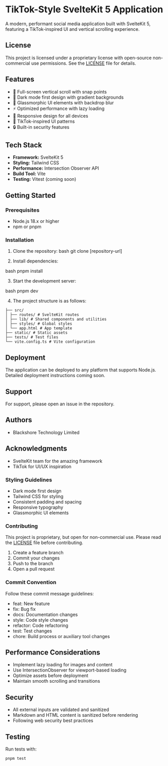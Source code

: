 # TikTok-Style SvelteKit 5 Application

A modern, performant social media application built with SvelteKit 5, featuring a TikTok-inspired UI and vertical scrolling experience.

## License

This project is licensed under a proprietary license with open-source non-commercial use permissions. See the [LICENSE](LICENSE) file for details.

## Features

- 📱 Full-screen vertical scroll with snap points
- 🌙 Dark mode first design with gradient backgrounds
- 🎨 Glassmorphic UI elements with backdrop blur
- ⚡ Optimized performance with lazy loading
- 📱 Responsive design for all devices
- 🎯 TikTok-inspired UI patterns
- 🔒 Built-in security features

## Tech Stack

- **Framework:** SvelteKit 5
- **Styling:** Tailwind CSS
- **Performance:** Intersection Observer API
- **Build Tool:** Vite
- **Testing:** Vitest (coming soon)

## Getting Started

### Prerequisites

- Node.js 18.x or higher
- npm or pnpm

### Installation

1. Clone the repository:
bash
git clone [repository-url]

2. Install dependencies:

bash
pnpm install

3. Start the development server:

bash
pnpm dev

4. The project structure is as follows:
```
├── src/
│ ├── routes/ # SvelteKit routes
│ ├── lib/ # Shared components and utilities
│ ├── styles/ # Global styles
│ └── app.html # App template
├── static/ # Static assets
├── tests/ # Test files
└── vite.config.ts # Vite configuration
```

## Deployment

The application can be deployed to any platform that supports Node.js. Detailed deployment instructions coming soon.

## Support

For support, please open an issue in the repository.

## Authors

- Blackshore Technology Limited

## Acknowledgments

- SvelteKit team for the amazing framework
- TikTok for UI/UX inspiration

### Styling Guidelines

- Dark mode first design
- Tailwind CSS for styling
- Consistent padding and spacing
- Responsive typography
- Glassmorphic UI elements

### Contributing

This project is proprietary, but open for non-commercial use. Please read the [LICENSE](LICENSE) file before contributing.

1. Create a feature branch
2. Commit your changes
3. Push to the branch
4. Open a pull request

### Commit Convention

Follow these commit message guidelines:
- feat: New feature
- fix: Bug fix
- docs: Documentation changes
- style: Code style changes
- refactor: Code refactoring
- test: Test changes
- chore: Build process or auxiliary tool changes

## Performance Considerations

- Implement lazy loading for images and content
- Use IntersectionObserver for viewport-based loading
- Optimize assets before deployment
- Maintain smooth scrolling and transitions

## Security

- All external inputs are validated and sanitized
- Markdown and HTML content is sanitized before rendering
- Following web security best practices

## Testing

Run tests with:
```bash
pnpm test
```
